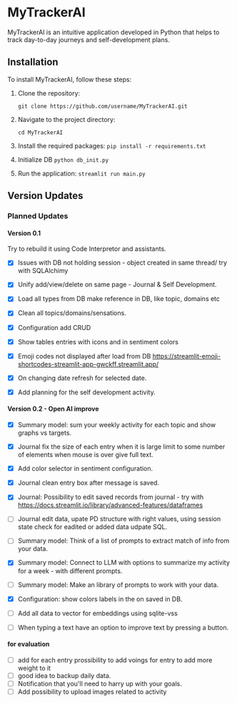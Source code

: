 # MyTrackerAI

MyTrackerAI is an intuitive application developed in Python that helps to track day-to-day journeys and self-development plans. 

## Installation

To install MyTrackerAI, follow these steps:

1. Clone the repository: 
   
   `git clone https://github.com/username/MyTrackerAI.git`

2. Navigate to the project directory: 

   `cd MyTrackerAI`

3. Install the required packages: 
   `pip install -r requirements.txt`

4. Initialize DB
   `python db_init.py`

5. Run the application: 
   `streamlit run main.py`

## Version Updates

### Planned Updates

#### Version 0.1
Try to rebuild it using Code Interpretor and assistants. 
- [X] Issues with DB not holding session - object created in same thread/ try with SQLAlchimy
- [X] Unify add/view/delete on same page - Journal & Self Development. 
- [X] Load all types from DB make reference in DB, like topic, domains etc
- [X] Clean all topics/domains/sensations. 
- [X] Configuration add CRUD
- [X] Show tables entries with icons and in sentiment colors
- [X] Emoji codes not displayed after load from DB https://streamlit-emoji-shortcodes-streamlit-app-gwckff.streamlit.app/
- [X] On changing date refresh for selected date. 
- [X] Add planning for the self development activity.



#### Version 0.2 - Open AI improve 
- [X] Summary model: sum your weekly activity for each topic and show graphs vs targets.
- [X] Journal fix the size of each entry when it is large limit to some number of elements when mouse is over give full text.
- [X] Add color selector in sentiment configuration.
- [X] Journal clean entry box after message is saved.
- [X] Journal: Possibility to edit saved records from journal  - try with https://docs.streamlit.io/library/advanced-features/dataframes
- [ ] Journal edit data, upate PD structure with right values, using session state check for eadited or added data udpate SQL.
- [ ] Summary model: Think of a list of prompts to extract match of info from your data. 
- [X] Summary model: Connect to LLM with options to summarize my activity for a week - with different prompts.
- [ ] Summary model: Make an library of prompts to work with your data.
- [X] Configuration: show colors labels in the on saved in DB.
- [ ] Add all data to vector for embeddings using sqlite-vss
- [ ] When typing a text have an option to improve text by pressing a button.



#### for evaluation 
- [ ] add for each entry prossibility to add voings for entry to add more weight to it
- [ ] good idea to backup daily data. 
- [ ] Notification that you'll need to harry up with your goals.
- [ ] Add possibility to upload images related to activity